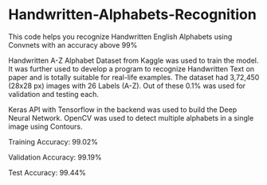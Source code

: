 # Handwritten-Alphabets-Recognition
This code helps you recognize Handwritten English Alphabets using Convnets with an accuracy above 99%

Handwritten A-Z Alphabet Dataset from Kaggle was used to train the model. It was further used to develop a program to recognize Handwritten Text on paper and is totally suitable for real-life examples. The dataset had 3,72,450 (28x28 px) images with 26 Labels (A-Z). Out of these 0.1% was used for validation and testing each.

Keras API with Tensorflow in the backend was used to build the Deep Neural Network. OpenCV was used to detect multiple alphabets in a single image using Contours.

Training Accuracy: 99.02%

Validation Accuracy: 99.19%

Test Accuracy: 99.44%
